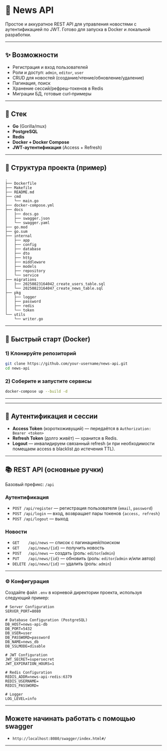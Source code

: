 # 📰 News API

Простое и аккуратное REST API для управления новостями с аутентификацией по JWT. Готово для запуска в Docker и локальной
разработки.

-----

## ✨ Возможности

* Регистрация и вход пользователей
* Роли и доступ: `admin`, `editor`, `user`
* CRUD для новостей (создание/чтение/обновление/удаление)
* Пагинация, поиск
* Хранение сессий/рефреш‑токенов в Redis
* Миграции БД, готовые curl‑примеры

-----

## 🧰 Стек

* **Go** (Gorilla/mux)
* **PostgreSQL**
* **Redis**
* **Docker + Docker Compose**
* **JWT‑аутентификация** (Access + Refresh)

-----

## 📁 Структура проекта (пример)

```
.
├── Dockerfile
├── Makefile
├── README.md
├── cmd
│   └── main.go
├── docker-compose.yml
├── docs
│   ├── docs.go
│   ├── swagger.json
│   └── swagger.yaml
├── go.mod
├── go.sum
├── internal
│   ├── app
│   ├── config
│   ├── database
│   ├── dto
│   ├── http
│   ├── middleware
│   ├── models
│   ├── repository
│   └── service
├── migrations
│   ├── 20250823164042_create_users_table.sql
│   └── 20250823164047_create_news_table.sql
├── pkg
│   ├── logger
│   ├── password
│   ├── redis
│   └── token
└── utils
    └── writer.go
```

-----

## 🚀 Быстрый старт (Docker)

### 1\) Клонируйте репозиторий

```bash
git clone https://github.com/your-username/news-api.git
cd news-api
```

### 2\) Соберите и запустите сервисы

```bash
docker-compose up --build -d
```

-----

-----

## 🔐 Аутентификация и сессии

* **Access Token** (короткоживущий) — передаётся в `Authorization: Bearer <token>`
* **Refresh Token** (долго живёт) — хранится в Redis.
* **Logout** — инвалидируем связанный refresh (и при необходимости помещаем access в blacklist до истечения TTL).

-----

## 📚 REST API (основные ручки)

Базовый префикс: `/api`

### Аутентификация

* `POST /api/register` — регистрация пользователя (`email`, `password`)
* `POST /api/login` — вход, возвращает пары токенов `{access, refresh}`
* `POST /api/logout` — выход

### Новости

* `GET    /api/news` — список с пагинацией/поиском
* `GET    /api/news/{id}` — получить новость
* `POST   /api/news` — создать (роль: `editor`/`admin`)
* `PUT    /api/news/{id}` — обновить (роль: `editor`/`admin` и/или автор)
* `DELETE /api/news/{id}` — удалить (роль: `admin`)

-----

### ⚙️ Конфигурация

Создайте файл `.env` в корневой директории проекта, используя следующий пример:

```env
# Server Configuration
SERVER_PORT=8080

# Database Configuration (PostgreSQL)
DB_HOST=news-api-db
DB_PORT=5432
DB_USER=user
DB_PASSWORD=password
DB_NAME=news_db
DB_SSLMODE=disable

# JWT Configuration
JWT_SECRET=supersecret
JWT_EXPIRATION_HOURS=1

# Redis Configuration
REDIS_ADDR=news-api-redis:6379
REDIS_USERNAME=
REDIS_PASSWORD=

# Logger
LOG_LEVEL=info
```

-----

## Можете начинать работать с помощью swagger

* `http://localhost:8080/swagger/index.html#/`

-----